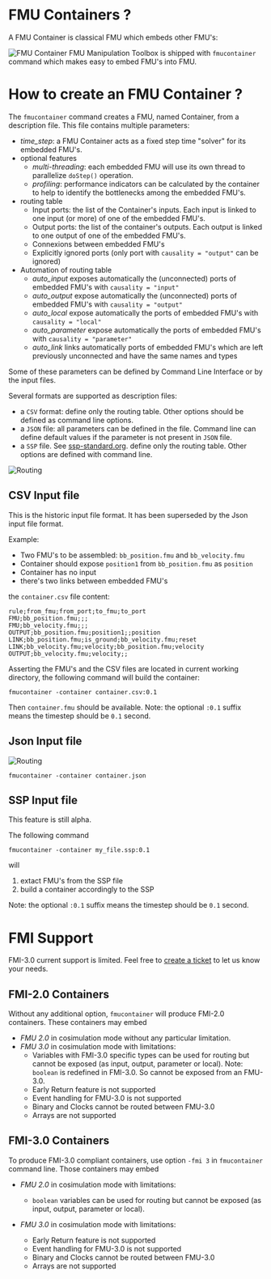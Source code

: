 # FMU Containers ?

A FMU Container is classical FMU which embeds other FMU's:

![FMU Container](../doc/FMUContainer.png "FMU Container")
FMU Manipulation Toolbox is shipped with `fmucontainer` command which makes easy to embed FMU's into FMU.


# How to create an FMU Container ?

The `fmucontainer` command creates a FMU, named Container, from a description file. This file contains multiple parameters:

- *time_step*: a FMU Container acts as a fixed step time "solver" for its embedded FMU's.
- optional features
  - *multi-threading*: each embedded FMU will use its own thread to parallelize `doStep()` operation.  
  - *profiling*: performance indicators can be calculated by the container to help to identify the bottlenecks among 
    the embedded FMU's.
- routing table
  - Input ports: the list of the Container's inputs. Each input is linked to one input (or more) of one of the embedded FMU's.
  - Output ports: the list of the container's outputs. Each output is linked to one output of one of the embedded FMU's.
  - Connexions between embedded FMU's
  - Explicitly ignored ports (only port with `causality = "output"` can be ignored)
- Automation of routing table
  - *auto_input* exposes automatically the (unconnected) ports of embedded FMU's with `causality = "input"`
  - *auto_output* expose automatically the (unconnected) ports of embedded FMU's with `causality = "output"`
  - *auto_local* expose automatically the ports of embedded FMU's with `causality = "local"`
  - *auto_parameter* expose automatically the ports of embedded FMU's with `causality = "parameter"`
  - *auto_link* links automatically ports of embedded FMU's which are left previously unconnected and have the same
    names and types

Some of these parameters can be defined by Command Line Interface or by the input files.

Several formats are supported as description files:
- a `CSV` format: define only the routing table. Other options should be defined as command line options.
- a `JSON` file: all parameters can be defined in the file. Command line can define default values if the parameter 
  is not present in `JSON` file.
- a `SSP` file. See [ssp-standard.org](https://ssp-standard.org). define only the routing table. Other options are defined with command line.

![Routing](routing.png "Routing table")

## CSV Input file
This is the historic input file format. It has been superseded by the Json input file format.

Example: 
  * Two FMU's to be assembled: `bb_position.fmu` and `bb_velocity.fmu`
  * Container should expose `position1` from `bb_position.fmu` as `position`
  * Container has no input
  * there's two links between embedded FMU's


the `container.csv` file content:

```csv
rule;from_fmu;from_port;to_fmu;to_port
FMU;bb_position.fmu;;;
FMU;bb_velocity.fmu;;;
OUTPUT;bb_position.fmu;position1;;position
LINK;bb_position.fmu;is_ground;bb_velocity.fmu;reset
LINK;bb_velocity.fmu;velocity;bb_position.fmu;velocity
OUTPUT;bb_velocity.fmu;velocity;;
```

Asserting the FMU's and the CSV files are located in current working directory,
the following command will build the container:

```
fmucontainer -container container.csv:0.1
```

Then `container.fmu` should be available.
Note: the optional `:0.1` suffix means the timestep should be `0.1` second.  

## Json Input file

![Routing](container-json.png "Json input file")

```
fmucontainer -container container.json
```

## SSP Input file
 
This feature is still alpha.

The following command 
```
fmucontainer -container my_file.ssp:0.1
```

will 
1. extact FMU's from the SSP file
2. build a container accordingly to the SSP

Note: the optional `:0.1` suffix means the timestep should be `0.1` second.  

# FMI Support

FMI-3.0 current support is limited.
Feel free to [create a ticket](https://github.com/grouperenault/fmu_manipulation_toolbox/issues/new) to
let us know your needs.


## FMI-2.0 Containers
Without any additional option, `fmucontainer` will produce FMI-2.0 containers. These containers may embed
- *FMU 2.0* in cosimulation mode without any particular limitation.
- *FMU 3.0* in cosimulation mode with limitations:
  - Variables with FMI-3.0 specific types can be used for routing but cannot be exposed (as input, output, parameter or local).
    Note: `boolean` is redefined in FMI-3.0. So cannot be exposed from an FMU-3.0.
  - Early Return feature is not supported
  - Event handling for FMU-3.0 is not supported
  - Binary and Clocks cannot be routed between FMU-3.0
  - Arrays are not supported

## FMI-3.0 Containers
To produce FMI-3.0 compliant containers, use option `-fmi 3` in `fmucontainer` command line.
Those containers may embed

- *FMU 2.0* in cosimulation mode with limitations:
  - `boolean` variables can be used for routing but cannot be exposed (as input, output, parameter or local).
   
- *FMU 3.0* in cosimulation mode with limitations:
  - Early Return feature is not supported
  - Event handling for FMU-3.0 is not supported
  - Binary and Clocks cannot be routed between FMU-3.0
  - Arrays are not supported

